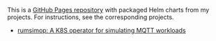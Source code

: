 This is a [GitHub Pages repository](https://eickler.github.io/charts/) with packaged Helm charts from my projects. For instructions, see the corresponding projects.

- [rumsimop: A K8S operator for simulating MQTT workloads](https://github.com/eickler/rumsimop)

